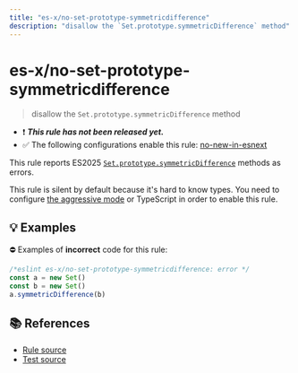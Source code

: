 ```yaml
---
title: "es-x/no-set-prototype-symmetricdifference"
description: "disallow the `Set.prototype.symmetricDifference` method"
---
```


# es-x/no-set-prototype-symmetricdifference
> disallow the `Set.prototype.symmetricDifference` method

- ❗ <badge text="This rule has not been released yet." vertical="middle" type="error"> ***This rule has not been released yet.*** </badge>
- ✅ The following configurations enable this rule: [no-new-in-esnext]

This rule reports ES2025 [`Set.prototype.symmetricDifference`](https://github.com/tc39/proposal-set-methods) methods as errors.

This rule is silent by default because it's hard to know types. You need to configure [the aggressive mode](../#the-aggressive-mode) or TypeScript in order to enable this rule.

## 💡 Examples

⛔ Examples of **incorrect** code for this rule:

<eslint-playground type="bad">

```js
/*eslint es-x/no-set-prototype-symmetricdifference: error */
const a = new Set()
const b = new Set()
a.symmetricDifference(b)
```

</eslint-playground>

## 📚 References

- [Rule source](https://github.com/eslint-community/eslint-plugin-es-x/blob/master/lib/rules/no-set-prototype-symmetricdifference.js)
- [Test source](https://github.com/eslint-community/eslint-plugin-es-x/blob/master/tests/lib/rules/no-set-prototype-symmetricdifference.js)

[no-new-in-esnext]: ../configs/index.md#no-new-in-esnext
